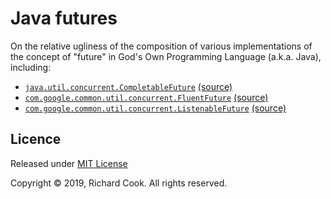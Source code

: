 # Java futures

On the relative ugliness of the composition of various implementations of the concept of "future" in God's Own Programming Language (a.k.a. Java), including:

* [`java.util.concurrent.CompletableFuture`][completable-future] [(source)][completable-future-source]
* [`com.google.common.util.concurrent.FluentFuture`][fluent-future] [(source)][fluent-future-source]
* [`com.google.common.util.concurrent.ListenableFuture`][listenable-future] [(source)][listenable-future-source]

## Licence

Released under [MIT License][licence]

Copyright &copy; 2019, Richard Cook. All rights reserved.

[completable-future]: https://docs.oracle.com/javase/8/docs/api/java/util/concurrent/CompletableFuture.html
[completable-future-source]: src/org/rcook/java/JavaFuturesWithEither.java
[fluent-future]: https://google.github.io/guava/releases/23.0/api/docs/com/google/common/util/concurrent/FluentFuture.html
[fluent-future-source]: src/org/rcook/guava/GuavaFluentFutures.java
[licence]: LICENSE
[listenable-future]: https://google.github.io/guava/releases/23.0/api/docs/com/google/common/util/concurrent/ListenableFuture.html
[listenable-future-source]: src/org/rcook/guava/GuavaFutures.java
